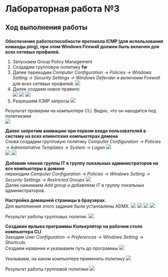 
# Лабораторная работа №3
## Ход выполнения работы  
### 
**Обеспечение работоспособности протокола ICMP (для использования команды ping), при этом Windows Firewall должен быть включен для всех сетевых профилей.**   
  
1. Запускаем Group Policy Management
2. Создадим групповую политику **fw**
3. Далее переходим *Computer Configuration -> Policies -> Windows Setting -> Security Settings -> Windows Defender  и включаем Firewall* для всех сетевых профилей. 
![](pic/wf1.png)  
4. Далее создаем новое правило  
![](pic/wf_2.png) 
![](pic/wf_3.png) 
![](pic/wf_4.png)
5. Разрешаем ICMP запросы
![](pic/wf_5.png)   

Результат проверим на компьютере CLI. Видно, что он находится под политиками  
![](pic/wf_CLI.png)   



**Далее запретим анимацию при первом входе пользователей в систему на всех клиентских компьютерах домена**    
Снова создадим групповую политику *Computer Configuration -> Policies -> Administrative Templates -> System -> Logon*
![](pic/DC1-4_1.png)  
![](pic/DC1-4.png) 
![](pic/DC1-4_2.png)    
  
**Добавим членов группы IT в группу локальных администраторов на все компьютеры в домене**    
переходим *Computer Configuration -> Policies -> Windows Setting -> Security Settings -> Restricted Groups*
![](pic/DC1-1.png)  
Далее нажимаем *Add group* и добавляем *IT* в группу локальных администраторов.   
  
**Настройка домашней страницы в браузерах.**    
Для выполнения этого задания были установлены ADMX. 
![](pic/DC1-2.png)
![](pic/DC1-3_1.png)
![](pic/DC1-3.png)
![](pic/DC1-3_2.png)  

 Результат работы групповых политик.
 ![](pic/home_page.png)   
 
 **Создание ярлыка программы *Калькулятор* на рабочем столе компьютера CLI**  
 Заходим User *Configuration -> Preferences -> Windows Setting -> Shortcuts*    
 Создаем название и указываем путь до программы
 ![](pic/calc2.png) 
 
 Указываем, на каком компьютере применить политику
 ![](pic/calc3.png)   
 
 Результат работы групповой политики
 ![](pic/calc4.png)   
 
 
 
 




